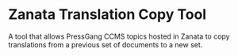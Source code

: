 Zanata Translation Copy Tool
=================================

A tool that allows PressGang CCMS topics hosted in Zanata to copy translations from a previous set of documents to a new set.
